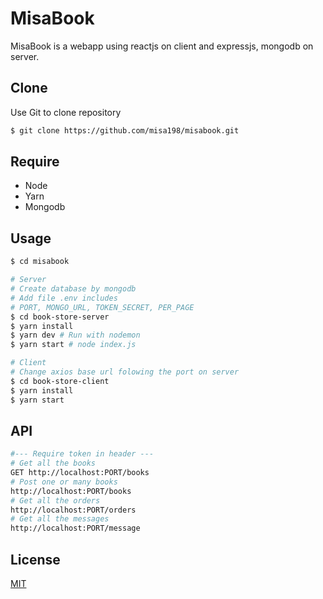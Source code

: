 # MisaBook

MisaBook is a webapp using reactjs on client and expressjs, mongodb on server.

## Clone

Use Git to clone repository

```bash
$ git clone https://github.com/misa198/misabook.git
```

## Require
* Node
* Yarn
* Mongodb

## Usage

```bash
$ cd misabook

# Server
# Create database by mongodb
# Add file .env includes
# PORT, MONGO_URL, TOKEN_SECRET, PER_PAGE
$ cd book-store-server
$ yarn install
$ yarn dev # Run with nodemon
$ yarn start # node index.js

# Client
# Change axios base url folowing the port on server
$ cd book-store-client
$ yarn install
$ yarn start
```

## API

```bash
#--- Require token in header ---
# Get all the books
GET http://localhost:PORT/books
# Post one or many books
http://localhost:PORT/books
# Get all the orders
http://localhost:PORT/orders
# Get all the messages
http://localhost:PORT/message
```

## License
[MIT](https://choosealicense.com/licenses/mit/)
